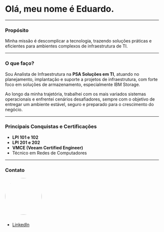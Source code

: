 # Olá, meu nome é Eduardo.  

---

### **Propósito**
Minha missão é descomplicar a tecnologia, trazendo soluções práticas e eficientes para ambientes complexos de infraestrutura de TI.

---

### **O que faço?**
Sou Analista de Infraestrutura na **PSA Soluções em TI**, atuando no planejamento, implantação e suporte a projetos de infraestrutura, com forte foco em soluções de armazenamento, especialmente IBM Storage.

Ao longo da minha trajetória, trabalhei com os mais variados sistemas operacionais e enfrentei cenários desafiadores, sempre com o objetivo de entregar um ambiente estável, seguro e preparado para o crescimento do negócio.

---

### **Principais Conquistas e Certificações**

- **LPI 101 e 102**  
- **LPI 201 e 202**  
- **VMCE (Veeam Certified Engineer)**  
- Técnico em Redes de Computadores

---

### **Contato**

<div align="left">
  <img src='/img/edu.png' width="120" height="120" style="border-radius: 50%; margin-bottom: 10px;">
</div>

- [LinkedIn](https://www.linkedin.com/in/eduardovieirac)
